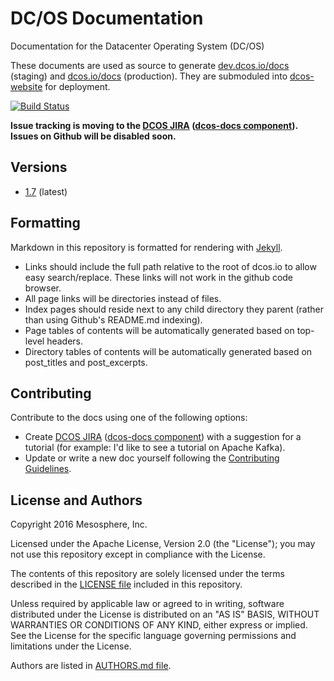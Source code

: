 # DC/OS Documentation
Documentation for the Datacenter Operating System (DC/OS)

These documents are used as source to generate [dev.dcos.io/docs](https://dev.dcos.io/docs) (staging) and [dcos.io/docs](https://dcos.io/docs) (production). They are submoduled into [dcos-website](https://github.com/dcos/dcos-website) for deployment.

[![Build Status](https://travis-ci.com/dcos/dcos-docs.svg?token=yAREgxuvuzZLg282ZE3m&branch=master)](https://travis-ci.com/dcos/dcos-docs)

**Issue tracking is moving to the [DCOS JIRA](https://dcosjira.atlassian.net/) ([dcos-docs component](https://dcosjira.atlassian.net/issues/?jql=project%20%3D%20DCOS%20AND%20component%20%3D%20dcos-docs)).
Issues on Github will be disabled soon.**

## Versions

- [1.7](1.7) (latest)

## Formatting

Markdown in this repository is formatted for rendering with [Jekyll](https://jekyllrb.com/).

- Links should include the full path relative to the root of dcos.io to allow easy search/replace. These links will not work in the github code browser.
- All page links will be directories instead of files.
- Index pages should reside next to any child directory they parent (rather than using Github's README.md indexing).
- Page tables of contents will be automatically generated based on top-level headers.
- Directory tables of contents will be automatically generated based on post_titles and post_excerpts.

## Contributing

Contribute to the docs using one of the following options:

* Create [DCOS JIRA](https://dcosjira.atlassian.net/) ([dcos-docs component](https://dcosjira.atlassian.net/issues/?jql=project%20%3D%20DCOS%20AND%20component%20%3D%20dcos-docs)) with a suggestion for a tutorial (for example: I'd like to see a tutorial on Apache Kafka).
* Update or write a new doc yourself following the [Contributing Guidelines](CONTRIBUTING.md).

## License and Authors

Copyright 2016 Mesosphere, Inc.

Licensed under the Apache License, Version 2.0 (the "License");
you may not use this repository except in compliance with the License.

The contents of this repository are solely licensed under the terms described in the [LICENSE file](./LICENSE) included in this repository.

Unless required by applicable law or agreed to in writing, software
distributed under the License is distributed on an "AS IS" BASIS,
WITHOUT WARRANTIES OR CONDITIONS OF ANY KIND, either express or implied.
See the License for the specific language governing permissions and
limitations under the License.

Authors are listed in [AUTHORS.md file](./AUTHORS.md).

